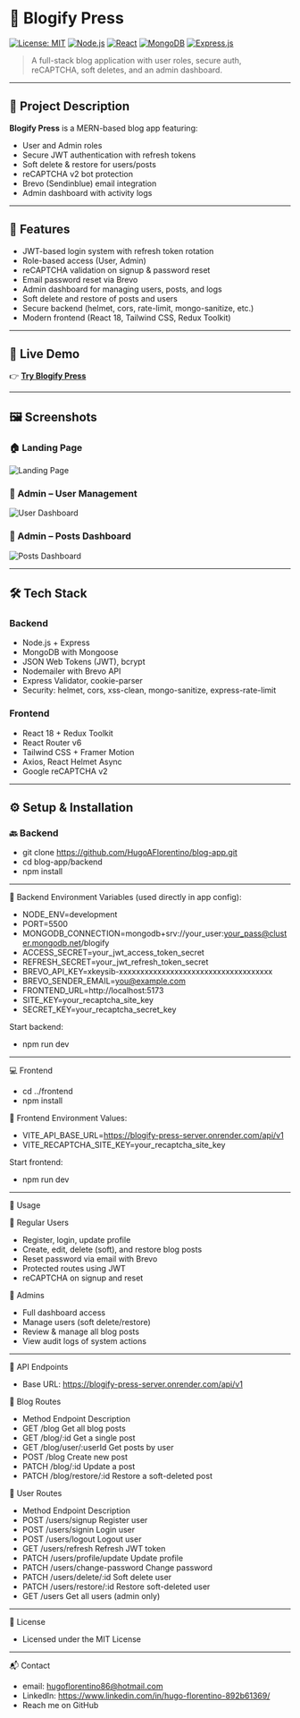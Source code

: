 # 📓 Blogify Press

[![License: MIT](https://img.shields.io/badge/License-MIT-yellow.svg)](https://opensource.org/licenses/MIT)
[![Node.js](https://img.shields.io/badge/Node.js-18%2B-green?logo=node.js)](https://nodejs.org/)
[![React](https://img.shields.io/badge/React-18%2B-blue?logo=react)](https://react.dev/)
[![MongoDB](https://img.shields.io/badge/MongoDB-4.x%2B-green?logo=mongodb)](https://www.mongodb.com/)
[![Express.js](https://img.shields.io/badge/Express.js-4.x%2B-blue?logo=express)](https://expressjs.com/)

> A full-stack blog application with user roles, secure auth, reCAPTCHA, soft deletes, and an admin dashboard.

---

## 📖 Project Description

**Blogify Press** is a MERN-based blog app featuring:

- User and Admin roles  
- Secure JWT authentication with refresh tokens  
- Soft delete & restore for users/posts  
- reCAPTCHA v2 bot protection  
- Brevo (Sendinblue) email integration  
- Admin dashboard with activity logs  

---

## 🚀 Features

- JWT-based login system with refresh token rotation  
- Role-based access (User, Admin)  
- reCAPTCHA validation on signup & password reset  
- Email password reset via Brevo  
- Admin dashboard for managing users, posts, and logs  
- Soft delete and restore of posts and users  
- Secure backend (helmet, cors, rate-limit, mongo-sanitize, etc.)  
- Modern frontend (React 18, Tailwind CSS, Redux Toolkit)

---

## 🔗 Live Demo

👉 [**Try Blogify Press**](https://blogify-press.netlify.app/)

---

## 🖼️ Screenshots

### 🏠 Landing Page  
![Landing Page](https://github.com/user-attachments/assets/00f1ad90-533f-43db-a492-0c279b4ba661)

### 👤 Admin – User Management  
![User Dashboard](https://github.com/user-attachments/assets/fbffc0e7-d44f-409a-88ba-6ee272c277dd)

### 📝 Admin – Posts Dashboard  
![Posts Dashboard](https://github.com/user-attachments/assets/b9dd6738-94be-4cda-b32b-da00a2026fdd)

---

## 🛠️ Tech Stack

### Backend

- Node.js + Express  
- MongoDB with Mongoose  
- JSON Web Tokens (JWT), bcrypt  
- Nodemailer with Brevo API  
- Express Validator, cookie-parser  
- Security: helmet, cors, xss-clean, mongo-sanitize, express-rate-limit

### Frontend

- React 18 + Redux Toolkit  
- React Router v6  
- Tailwind CSS + Framer Motion  
- Axios, React Helmet Async  
- Google reCAPTCHA v2

---

## ⚙️ Setup & Installation

### 🔙 Backend

- git clone https://github.com/HugoAFlorentino/blog-app.git
- cd blog-app/backend
- npm install

---
🧩 Backend Environment Variables (used directly in app config):

- NODE_ENV=development
- PORT=5500
- MONGODB_CONNECTION=mongodb+srv://your_user:your_pass@cluster.mongodb.net/blogify
- ACCESS_SECRET=your_jwt_access_token_secret
- REFRESH_SECRET=your_jwt_refresh_token_secret
- BREVO_API_KEY=xkeysib-xxxxxxxxxxxxxxxxxxxxxxxxxxxxxxxxxxxx
- BREVO_SENDER_EMAIL=you@example.com
- FRONTEND_URL=http://localhost:5173
- SITE_KEY=your_recaptcha_site_key
- SECRET_KEY=your_recaptcha_secret_key

Start backend:

- npm run dev

---

💻 Frontend

- cd ../frontend
- npm install

🧩 Frontend Environment Values:

- VITE_API_BASE_URL=https://blogify-press-server.onrender.com/api/v1
- VITE_RECAPTCHA_SITE_KEY=your_recaptcha_site_key

Start frontend:

- npm run dev

---

🧪 Usage

👤 Regular Users

- Register, login, update profile
- Create, edit, delete (soft), and restore blog posts
- Reset password via email with Brevo
- Protected routes using JWT
- reCAPTCHA on signup and reset

👑 Admins

- Full dashboard access
- Manage users (soft delete/restore)
- Review & manage all blog posts
- View audit logs of system actions

---

📡 API Endpoints
- Base URL: https://blogify-press-server.onrender.com/api/v1

📘 Blog Routes
- Method	Endpoint	             Description
- GET	    /blog	                 Get all blog posts
- GET	    /blog/:id	             Get a single post
- GET	    /blog/user/:userId	   Get posts by user
- POST	  /blog	                 Create new post
- PATCH	  /blog/:id	             Update a post
- PATCH	  /blog/restore/:id	     Restore a soft-deleted post

👥 User Routes
- Method	Endpoint	               Description
- POST	  /users/signup	           Register user
- POST	  /users/signin	           Login user
- POST	  /users/logout	           Logout user
- GET	    /users/refresh	         Refresh JWT token
- PATCH	  /users/profile/update	   Update profile
- PATCH	  /users/change-password	 Change password
- PATCH	  /users/delete/:id	       Soft delete user
- PATCH	  /users/restore/:id	     Restore soft-deleted user
- GET	    /users	                 Get all users (admin only)

---

📜 License

- Licensed under the MIT License

---

📬 Contact

- email: hugoflorentino86@hotmail.com
- LinkedIn: https://www.linkedin.com/in/hugo-florentino-892b61369/
- Reach me on GitHub 



